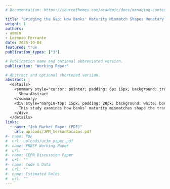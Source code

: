 ```yaml
---
# Documentation: https://sourcethemes.com/academic/docs/managing-content/

title: "Bridging the Gap: How Banks' Maturity Mismatch Shapes Monetary Policy Transmission"
weight: 1
authors: 
- admin
- Lorenzo Ferrante
date: 2025-10-04
featured: true
publication_types: ["3"]

# Publication name and optional abbreviated version.
publication: "Working Paper"

# Abstract and optional shortened version.
abstract: |
  <details>
    <summary style="cursor: pointer; padding: 8px 16px; background: transparent; color: #2c3e50; border: 2px solid #2c3e50; border-radius: 4px; display: inline-block; font-weight: 600;">
      Show Abstract
    </summary>
    <div style="margin-top: 15px; padding: 20px; background: white; border-radius: 4px; box-shadow: 0 2px 4px rgba(0,0,0,0.1); line-height: 1.6;">
      This study examines how banks’ maturity mismatches shape the transmission of monetary policy to the credit supply. Using supervisory data on approximately 1,800 Euro-area banks linked to loan-level credit records, we show that maturity mismatch amplifies the effects of unconventional, but not conventional, monetary policies. When balance sheet tightening (QT) increases long-term rates, banks with larger maturity gaps reduce lending more sharply due to valuation losses and tighter leverage constraints. A New Keynesian DSGE model with endogenous maturity choices explains this asymmetry: high-mismatch banks are more exposed to long-duration losses that compress net worth and amplify real effects. In contrast, standard policy-rate shocks mainly affect short-term rates, leaving funding conditions relatively similar across banks and generating little heterogeneity in lending responses.
    </div>
  </details>
links:
  - name: "Job Market Paper (PDF)"
    url: uploads/JPM_SerkanKocabas.pdf
#- name: PDF
#  url: uploads/uc3m_paper.pdf
#- name: FRBSF Working Paper
#  url: ""
#- name: CEPR Discussion Paper
#  url: ""
#- name: Code & Data
#  url: ""
#- name: Estimated Rules
#  url: ""
---
```



